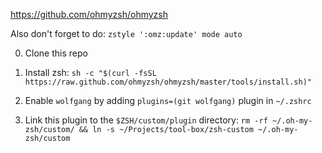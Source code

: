 https://github.com/ohmyzsh/ohmyzsh

Also don't forget to do: `zstyle ':omz:update' mode auto`

0. Clone this repo

1. Install zsh:
`sh -c "$(curl -fsSL https://raw.github.com/ohmyzsh/ohmyzsh/master/tools/install.sh)"`

2. Enable `wolfgang` by adding `plugins=(git wolfgang)` plugin in `~/.zshrc`

2. Link this plugin to the  `$ZSH/custom/plugin` directory:
`rm -rf ~/.oh-my-zsh/custom/ && ln -s ~/Projects/tool-box/zsh-custom ~/.oh-my-zsh/custom`
